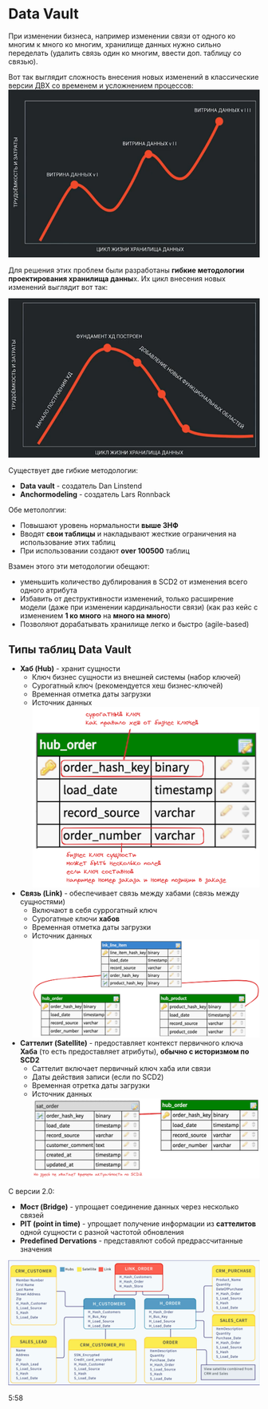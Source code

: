 # Data Vault
При изменении бизнеса, например изменении связи от одного ко многим к много ко многим, хранилище данных нужно сильно переделать (удалить связь один ко многим, ввести доп. таблицу со связью).

Вот так выглядит сложность внесения новых изменений в классические версии ДВХ со временем и усложнением процессов: 
![alt text](../picture/classic_dwh_live.png)

Для решения этих проблем были разработаны **гибкие методологии проектирования хранилища данны**х. Их цикл внесения новых изменений выглядит вот так: 

![alt text](../picture/data_vault_dwh_live.png)

Существует две гибкие методологии:
- **Data vault** - создатель Dan Linstend 
- **Anchormodeling** - создатель Lars Ronnback
  
Обе метололгии:
- Повышают уровень нормальности **выше 3НФ**
- Вводят **свои таблицы** и накладывают жесткие ограничения на использование этих таблиц
- При использовании создают **over 100500** таблиц

Взамен этого эти методологии обещают:
- уменьшить количество дублирования в SCD2 от изменения всего одного атрибута
- Избавить от деструктивности изменений, только расширение модели (даже при изменении кардинальности связи) (как раз кейс с изменением **1 ко много** на **много на много**)
- Позволяют дорабатывать хранилище легко и быстро (agile-based)

## Типы таблиц Data Vault

- **Хаб (Hub)** - хранит сущности
  - Ключ бизнес сущности из внешней системы (набор ключей)
  - Сурогатный ключ (рекомендуется хеш бизнес-ключей)
  - Временная отметка даты загрузки
  - Источник данных
  ![alt text](../picture/dv_hub.png)
- **Связь (Link)** - обеспечивает связь между хабами (связь между сущностями)
  - Включают в себя суррогатный ключ
  - Сурогатные ключи **хабов**
  - Временная отметка даты загрузки
  - Источник данных
  ![alt text](../picture/dv_link.png)
- **Саттелит (Satellite)** - предоставляет контекст первичного ключа **Хаба** (то есть предоставляет атрибуты), **обычно с историзмом по SCD2**
  - Саттелит включает первичный ключ хаба или связи
  - Даты действия записи (если по SCD2)
  - Временная отретка даты загрузки
  - Источник данных
  ![alt text](../picture/dv_satellite.png)

С версии 2.0:
- **Мост (Bridge)** - упрощает соединение данных через несколько связей
- **PIT (point in time)** - упрощает получение информации из **саттелитов** одной сущности с разной частотой обновления
- **Predefined Dervations** - представялют собой предрассчитанные значения

![alt text](../picture/data_vault_schema.png)

5:58